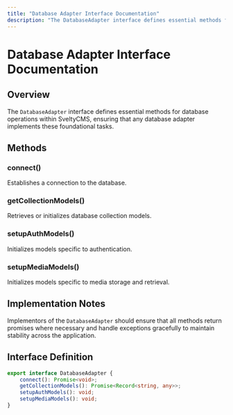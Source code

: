 ```yaml
---
title: "Database Adapter Interface Documentation"
description: "The DatabaseAdapter interface defines essential methods for database operations within SveltyCMS."
---
```


# Database Adapter Interface Documentation

## Overview
The `DatabaseAdapter` interface defines essential methods for database operations within SveltyCMS, ensuring that any database adapter implements these foundational tasks.

## Methods

### connect()
Establishes a connection to the database.

### getCollectionModels()
Retrieves or initializes database collection models.

### setupAuthModels()
Initializes models specific to authentication.

### setupMediaModels()
Initializes models specific to media storage and retrieval.

## Implementation Notes
Implementors of the `DatabaseAdapter` should ensure that all methods return promises where necessary and handle exceptions gracefully to maintain stability across the application.

## Interface Definition
```typescript
export interface DatabaseAdapter {
    connect(): Promise<void>;
    getCollectionModels(): Promise<Record<string, any>>;
    setupAuthModels(): void;
    setupMediaModels(): void;
}
